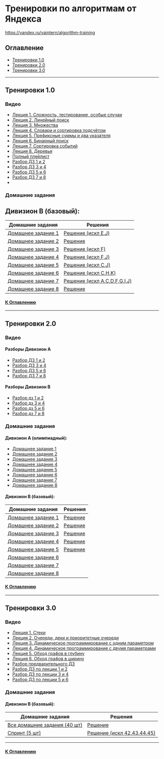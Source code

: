 

# Тренировки по алгоритмам от Яндекса

<https://yandex.ru/yaintern/algorithm-training>

## Оглавление

- [Тренировки 1.0](#тренировки-10)
- [Тренировки 2.0](#тренировки-20)
- [Тренировки 3.0](#тренировки-30)

---

## Тренировки 1.0

### Видео
+ [Лекция 1. Сложность, тестирование, особые случаи](https://www.youtube.com/watch?v=QLhqYNsPIVo)
+ [Лекция 2. Линейный поиск](https://www.youtube.com/watch?v=SKwB41FrGgU)
+ [Лекция 3. Множества](https://www.youtube.com/watch?v=PUpmV2ieIHA)
+ [Лекция 4. Словари и сортировка подсчётом](https://www.youtube.com/watch?v=Nb5mW1yWVSs)
+ [Лекция 5. Префиксные суммы и два указателя](https://www.youtube.com/watch?v=de28y8Dcvkg)
+ [Лекция 6. Бинарный поиск](https://www.youtube.com/watch?v=YENpZexHfuk)
+ [Лекция 7. Сортировка событий](https://www.youtube.com/watch?v=hGixDBO-p6Q)
+ [Лекция 8. Деревья](https://www.youtube.com/watch?v=lEJzqHgyels)
+ [Полный плейлист](https://www.youtube.com/playlist?list=PL6Wui14DvQPySdPv5NUqV3i8sDbHkCKC5)
+ [Разбор ДЗ 1 и 2](https://www.youtube.com/watch?v=mdJdB7On4AM)
+ [Разбор ДЗ 3 и 4](https://www.youtube.com/watch?v=J2C6rDqe8mQ)
+ [Разбор ДЗ 5 и 6](https://www.youtube.com/watch?v=fqsuy5rwZhk)
+ [Разбор ДЗ 7 и 8](https://www.youtube.com/watch?v=5lfkBD4dnGM)
+ 
### Домашние задания 
Дивизион В (базовый):
---
| Домашние задания                                               | Решения                                                     |
|----------------------------------------------------------------|-------------------------------------------------------------|
| [Домашнее задание 1](https://contest.yandex.ru/contest/27393)  | [Решение (искл E,J)](./src/test/java/algo/c1/hw1)           |
| [Домашнее задание 2](https://contest.yandex.ru/contest/27472)  | [Решение](./src/test/java/algo/c1/hw2)                      |
| [Домашнее задание 3](https://contest.yandex.ru/contest/27663)  | [Решение (искл F)](./src/test/java/algo/c1/hw3)             |
| [Домашнее задание 4](https://contest.yandex.ru/contest/27665)  | [Решение (искл F,J)](./src/test/java/algo/c1/hw4)           |
| [Домашнее задание 5](https://contest.yandex.ru/contest/27794)  | [Решение (искл C,J)](./src/test/java/algo/c1/hw5)           |
| [Домашнее задание 6](https://contest.yandex.ru/contest/27844)  | [Решение (искл C,H,K)](./src/test/java/algo/c1/hw6)         |
| [Домашнее задание 7](https://contest.yandex.ru/contest/27883)  | [Решение (искл A,C,D,F,G,I,J)](./src/test/java/algo/c1/hw7) |
| [Домашнее задание 8](https://contest.yandex.ru/contest/28069)  | [Решение](./src/test/java/algo/c1/hw8)                      |

#### [К Оглавлению](#оглавление)

---

## Тренировки 2.0

### Видео
#### Разборы Дивизион А
+ [Разбор ДЗ 1 и 2](https://youtu.be/SP_zryTfMIc)
+ [Разбор ДЗ 3 и 4](https://youtu.be/mjdu8abcNfc)
+ [Разбор ДЗ 5 и 6](https://youtu.be/zU12H9x9MNg)
+ [Разбор ДЗ 7 и 8](https://youtu.be/4zPoDYvcT6U)

#### Разборы Дивизион В
+ [Разбор дз 1 и 2](https://youtu.be/WZgl1GW3lMA)
+ [Разбор дз 3 и 4](https://youtu.be/adZYAsm6kow)
+ [Разбор дз 5 и 6](https://youtu.be/0ExkSKz0Y8U)
+ [Разбор дз 7 и 8](https://youtu.be/r5mRCMLY_L4)

### Домашние задания
#### Дивизион А (олимпиадный):
+ [Домашнее задание 1](https://contest.yandex.ru/contest/28724)
+ [Домашнее задание 2](https://contest.yandex.ru/contest/28736)
+ [Домашнее задание 3](https://contest.yandex.ru/contest/28963)
+ [Домашнее задание 4](https://contest.yandex.ru/contest/28969)
+ [Домашнее задание 5](https://contest.yandex.ru/contest/29072)
+ [Домашнее задание 6](https://contest.yandex.ru/contest/29189)
+ [Домашнее задание 7](https://contest.yandex.ru/contest/29401)
+ [Домашнее задание 8](https://contest.yandex.ru/contest/29405)

#### Дивизион В (базовый):

| Домашние задания                                               | Решения                                |
|----------------------------------------------------------------|----------------------------------------|
| [Домашнее задание 1](https://contest.yandex.ru/contest/28730)  | [Решение](./src/test/java/algo/c2/hw1) |
| [Домашнее задание 2](https://contest.yandex.ru/contest/28738)  | [Решение](./src/test/java/algo/c2/hw2) |
| [Домашнее задание 3](https://contest.yandex.ru/contest/28964)  | [Решение](./src/test/java/algo/c2/hw3) |
| [Домашнее задание 4](https://contest.yandex.ru/contest/28970)  | [Решение](./src/test/java/algo/c2/hw4) |
| [Домашнее задание 5](https://contest.yandex.ru/contest/29075)  | [Решение](./src/test/java/algo/c2/hw5) |
| [Домашнее задание 6](https://contest.yandex.ru/contest/29188)  |                                        |
| [Домашнее задание 7](https://contest.yandex.ru/contest/29396)  |                                        |
| [Домашнее задание 8](https://contest.yandex.ru/contest/29403)  |                                        |

#### [К Оглавлению](#оглавление)

---

## Тренировки 3.0

### Видео
+ [Лекция 1. Стеки](https://www.youtube.com/watch?v=ZUpImO_2hmA)
+ [Лекция 2. Очереди, деки и приоритетные очереди](https://www.youtube.com/watch?v=sAyOhkMZae4)
+ [Лекция 3. Динамическое программирование с одним параметром](https://www.youtube.com/watch?v=H7lu6h8H9-4)
+ [Лекция 4. Динамическое программирование с двумя параметрами](https://www.youtube.com/watch?v=U8gzm92fprI)
+ [Лекция 5. Обход графов в глубину](https://www.youtube.com/watch?v=0YjdZlgf9Ig)
+ [Лекция 6. Обход графов в ширину](https://www.youtube.com/watch?v=5QqVZJ8bA5o)
+ [Разбор предварительного ДЗ](https://www.youtube.com/watch?v=O26-2-94BDk)
+ [Разбор ДЗ по лекции 1 и 2](https://www.youtube.com/watch?v=x2lyWma-Rms)
+ [Разбор ДЗ по лекции 3 и 4](https://www.youtube.com/watch?v=IRdz2GgnQwk)
+ [Разбор ДЗ по лекции 5 и 6](https://www.youtube.com/watch?v=XRSET3p7WHI)

### Домашние задания
#### Дивизион B (базовый):

| Домашние задания                                               | Решения                                                 |
|----------------------------------------------------------------|---------------------------------------------------------|
| [Все домашние задания (40 шт)](https://contest.yandex.ru/contest/45468)  | [Решение](./src/test/java/algo/c3)          |
| [Спринт (5 шт)](https://contest.yandex.ru/contest/46304) | [Решение (искл 42,43,44,45)](./src/test/java/algo/c3) |

---

#### [К Оглавлению](#оглавление)




















